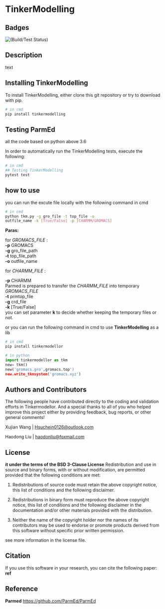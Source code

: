 # TinkerModelling

## Badges

![(Build/Test Status)](Tests/badge.svg)

## Description

text

## Installing TinkerModelling

To install TinkerModelling, either clone this git repository or try to download with pip.

``` sh
# in cmd
pip install tinkermodelling
```

## Testing ParmEd

all the code based on python above 3.6

In order to automatically run the TinkerModelling tests, execute the following:

``` sh
# in cmd
## Testing TinkerModelling
pytest test
```

## how to use

you can run the excute file locally with the following command in cmd

```sh
# in cmd
python tkm.py -g gro_file -t top_file -o 
outfile_name -k [True/False] -p [CHARMM/GROMACS]
```

**Paras:**  

for *GROMACS_FILE* :  
**-p** GROMACS  
**-g** gro_file_path  
**-t** top_file_path  
**-o** outfile_name

for *CHARMM_FILE* :  

**-p** CHARMM  
Parmed is prepared to transfer the *CHARMM_FILE* into temporary *GROMACS_FILE*  
**-t** prmtop_file  
**-g** crd_file  
**-k** [True/False]  
you can set parameter **k** to decide whether keeping the temporary files or not.  

or you can run the following command in cmd to use **TinkerModelling** as a lib

``` sh
# in cmd
pip install tinkermodellor
```

``` python
# in python
import tinkermodellor as tkm
new= tkm()
new('gromacs.gro',gromacs.top')
new.write_tkmsystem('gromacs.xyz')
```

## Authors and Contributors

The following people have contributed directly to the coding and validation efforts in Tinkermodellor. And a special thanks to all of you who helped improve this project either by providing feedback, bug reports, or other general comments!

Xujian Wang |   <Hsuchein0126@outlook.com>

Haodong Liu |   <haodonliu@foxmail.com>

## License

**it under the terms of the BSD 3-Clause License** Redistribution and use in source and binary forms, with or without modification, are permitted provided that the
following conditions are met:

1. Redistributions of source code must retain the above copyright notice, this list of conditions and the following
disclaimer.

2. Redistributions in binary form must reproduce the above copyright notice, this list of conditions and the following
disclaimer in the documentation and/or other materials provided with the distribution.

3. Neither the name of the copyright holder nor the names of its contributors may be used to endorse or promote
products derived from this software without specific prior written permission.

see more information in the license file.

## Citation

If you use this software in your research, you can cite the following paper:  
**ref**

## Reference

**Parmed**  <https://github.com/ParmEd/ParmEd>
